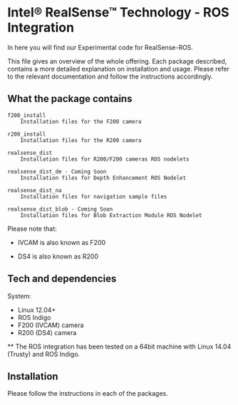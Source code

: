 # Intel&reg; RealSense&trade; Technology - ROS Integration

In here you will find our Experimental code for RealSense-ROS.

This file gives an overview of the whole offering. Each package described, contains a more detailed explanation on installation and usage. Please refer to the relevant documentation and follow the instructions accordingly.

## What the package contains
    f200_install
        Installation files for the F200 camera

    r200_install
        Installation files for the R200 camera

    realsense_dist
        Installation files for R200/F200 cameras ROS nodelets 

    realsense_dist_de - Coming Soon
        Installation files for Depth Enhancement ROS Nodelet

    realsense_dist_na
        Installation files for navigation sample files

    realsense_dist_blob - Coming Soon
        Installation files for Blob Extraction Module ROS Nodelet

Please note that:

* IVCAM is also known as F200

* DS4 is also known as R200

## Tech and dependencies 

System:

* Linux 12.04+
* ROS Indigo
* F200 (IVCAM) camera
* R200 (DS4) camera

** The ROS integration has been tested on a 64bit machine with Linux 14.04 (Trusty) and ROS Indigo.

## Installation

Please follow the instructions in each of the packages.
